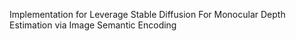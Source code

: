 Implementation for Leverage Stable Diffusion For Monocular Depth Estimation via Image Semantic Encoding
